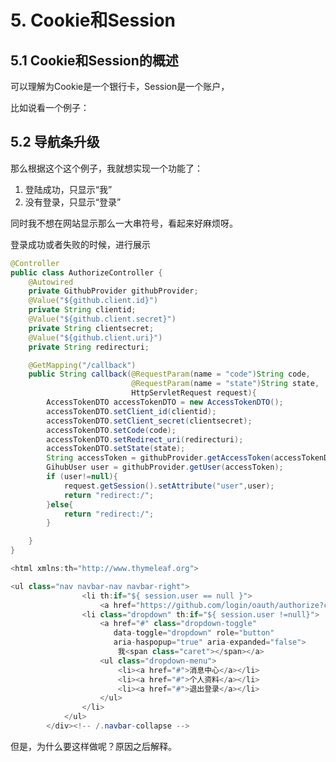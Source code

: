 <!--
 * @Author: 孙浩然
 * @Date: 2020-05-18 20:09:36
 * @LastEditors: 孙浩然
 * @LastEditTime: 2020-05-18 21:07:52
 * @FilePath: \docs\10.project\05-Cookie和Session.md
 * @博客地址: 个人博客，如果各位客官觉得不错，请点个赞，谢谢。[地址](https://codefool0307.github.io/JavaScholar/#/)
--> 
# 5. Cookie和Session
## 5.1 Cookie和Session的概述

可以理解为Cookie是一个银行卡，Session是一个账户，

比如说看一个例子：


## 5.2 导航条升级
那么根据这个这个例子，我就想实现一个功能了：

1. 登陆成功，只显示“我”
2. 没有登录，只显示“登录”

同时我不想在网站显示那么一大串符号，看起来好麻烦呀。

登录成功或者失败的时候，进行展示

```java
@Controller
public class AuthorizeController {
    @Autowired
    private GithubProvider githubProvider;
    @Value("${github.client.id}")
    private String clientid;
    @Value("${github.client.secret}")
    private String clientsecret;
    @Value("${github.client.uri}")
    private String redirecturi;

    @GetMapping("/callback")
    public String callback(@RequestParam(name = "code")String code,
                           @RequestParam(name = "state")String state,
                           HttpServletRequest request){
        AccessTokenDTO accessTokenDTO = new AccessTokenDTO();
        accessTokenDTO.setClient_id(clientid);
        accessTokenDTO.setClient_secret(clientsecret);
        accessTokenDTO.setCode(code);
        accessTokenDTO.setRedirect_uri(redirecturi);
        accessTokenDTO.setState(state);
        String accessToken = githubProvider.getAccessToken(accessTokenDTO);
        GihubUser user = githubProvider.getUser(accessToken);
        if (user!=null){
            request.getSession().setAttribute("user",user);
            return "redirect:/";
        }else{
            return "redirect:/";
        }

    }
}
```
```java
<html xmlns:th="http://www.thymeleaf.org">

<ul class="nav navbar-nav navbar-right">
                <li th:if="${ session.user == null }">
                    <a href="https://github.com/login/oauth/authorize?client_id=Iv1.2bc3b748c47800d6&redirect_uri=http://localhost:9997/callback&scope=user&state=1">登录</a></li>
                <li class="dropdown" th:if="${ session.user !=null}">
                    <a href="#" class="dropdown-toggle"
                       data-toggle="dropdown" role="button"
                       aria-haspopup="true" aria-expanded="false">
                        我<span class="caret"></span></a>
                    <ul class="dropdown-menu">
                        <li><a href="#">消息中心</a></li>
                        <li><a href="#">个人资料</a></li>
                        <li><a href="#">退出登录</a></li>
                    </ul>
                </li>
            </ul>
        </div><!-- /.navbar-collapse -->
```

但是，为什么要这样做呢？原因之后解释。
